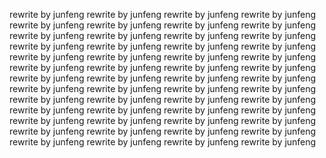 rewrite by junfeng 
rewrite by junfeng 
rewrite by junfeng 
rewrite by junfeng 
rewrite by junfeng 
rewrite by junfeng 
rewrite by junfeng 
rewrite by junfeng 
rewrite by junfeng 
rewrite by junfeng 
rewrite by junfeng 
rewrite by junfeng 
rewrite by junfeng 
rewrite by junfeng 
rewrite by junfeng 
rewrite by junfeng 
rewrite by junfeng 
rewrite by junfeng 
rewrite by junfeng 
rewrite by junfeng 
rewrite by junfeng 
rewrite by junfeng 
rewrite by junfeng 
rewrite by junfeng 
rewrite by junfeng 
rewrite by junfeng 
rewrite by junfeng 
rewrite by junfeng 
rewrite by junfeng 
rewrite by junfeng 
rewrite by junfeng 
rewrite by junfeng 
rewrite by junfeng 
rewrite by junfeng 
rewrite by junfeng 
rewrite by junfeng 
rewrite by junfeng 
rewrite by junfeng 
rewrite by junfeng 
rewrite by junfeng 
rewrite by junfeng 
rewrite by junfeng 
rewrite by junfeng 
rewrite by junfeng 
rewrite by junfeng 
rewrite by junfeng 
rewrite by junfeng 
rewrite by junfeng 
rewrite by junfeng 
rewrite by junfeng 
rewrite by junfeng 
rewrite by junfeng 

